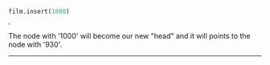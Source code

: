 
```python
film.insert(1000)
```

<img src="https://tva1.sinaimg.cn/large/0082zybpgy1gc0lsgn5toj32e6054t9z.jpg" style="zoom:25%;" />

The node with '1000'  will become our new "head" and it will points to the node with '930'.

-------------------------------------------------

[for speaker]: <> (The same will happen to the data entry of '1000' if we write  the following line.)



